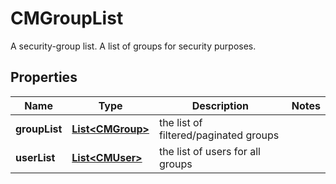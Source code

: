 

# CMGroupList

A security-group list.  A list of groups for security purposes.

## Properties

| Name | Type | Description | Notes |
|------------ | ------------- | ------------- | -------------|
|**groupList** | [**List&lt;CMGroup&gt;**](CMGroup.md) | the list of filtered/paginated groups |  |
|**userList** | [**List&lt;CMUser&gt;**](CMUser.md) | the list of users for all groups |  |




